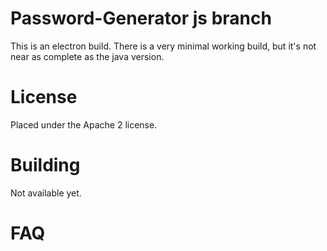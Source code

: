 # Password-Generator js branch
This is an electron build. There is a very minimal working build, but it's not near as complete
as the java version.

# License
Placed under the Apache 2 license.

# Building
Not available yet.


# FAQ
